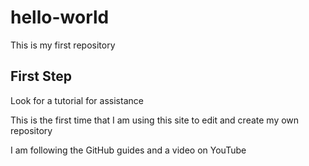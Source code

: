 # hello-world
This is my first repository

## First Step
Look for a tutorial for assistance

This is the first time that I am using this site to edit and create my own repository

I am following the GitHub guides and a video on YouTube
